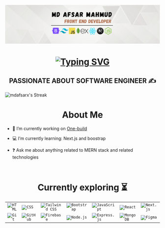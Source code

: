 
![Frontend development](https://raw.githubusercontent.com/Mdafsarx/Mdafsarx/main/Olivia%20Wilson%20(3).png)

<h1 align="center">
  <a href="https://git.io/typing-svg">
    <img src="https://readme-typing-svg.herokuapp.com?font=Fira+Code&pause=1000&width=435&lines=I'm+Godfrey+Matagaro!...;A+Software+Developer+...;and+Web+Designer...;Enhance+your+coding+experience+!🖤&center=true&size=20" alt="Typing SVG" />
  </a>
</h1>

<h2 style="text-align:center;" align="center">PASSIONATE ABOUT SOFTWARE ENGINEER ✍</h2>
<div>
  <img src="https://github-readme-streak-stats.herokuapp.com/?user=mdafsarx&theme=highcontrast&hide_border=true" alt="mdafsarx's Streak" width="100%" height="200" >
</div>
<h1 align="center">About Me</h1>

- 🔭 I’m currently working on [One-build](https://resplendent-cranachan-4047db.netlify.app)  
  

- 💻 I’m currently learning: Next.js and boostrap  
  

- ❓ Ask me about anything related to MERN stack and related technologies  
  
<br>

<h1 align="center">Currently exploring ⏳
</h1>

<div align="center">
  <table>
    <tr>
      <td><code><img width="80" src="https://skillicons.dev/icons?i=html" alt="HTML" title="HTML"/></code></td>
      <td><code><img width="80" src="https://skillicons.dev/icons?i=css" alt="CSS" title="CSS"/></code></td>
      <td><code><img width="80" src="https://skillicons.dev/icons?i=tailwind" alt="Tailwind CSS" title="Tailwind CSS"/></code></td>
      <td><code><img width="80" src="https://skillicons.dev/icons?i=bootstrap" alt="Bootstrap" title="Bootstrap"/></code></td>
      <td><code><img width="80" src="https://skillicons.dev/icons?i=javascript" alt="JavaScript" title="JavaScript"/></code></td>
      <td><code><img width="80" src="https://skillicons.dev/icons?i=react" alt="React" title="React"/></code></td>
      <td><code><img width="80" src="https://skillicons.dev/icons?i=nextjs" alt="Next.js" title="Next.js"/></code></td>
    </tr>
    <tr>
      <td><code><img width="80" src="https://skillicons.dev/icons?i=git" alt="Git" title="Git"/></code></td>
      <td><code><img width="80" src="https://skillicons.dev/icons?i=github" alt="GitHub" title="GitHub"/></code></td>
      <td><code><img width="80" src="https://skillicons.dev/icons?i=firebase" alt="Firebase" title="Firebase"/></code></td>
      <td><code><img width="80" src="https://skillicons.dev/icons?i=nodejs" alt="Node.js" title="Node.js"/></code></td>
      <td><code><img width="80" src="https://skillicons.dev/icons?i=express" alt="Express.js" title="Express.js"/></code></td>
      <td><code><img width="80" src="https://skillicons.dev/icons?i=mongodb" alt="MongoDB" title="MongoDB"/></code></td>
      <td><code><img width="80" src="https://skillicons.dev/icons?i=figma" alt="Figma" title="Figma"/></code></td>
    </tr>
  </table>
</div>

 
<br/>


